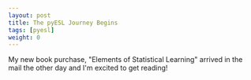 ```yaml
---
layout: post
title: The pyESL Journey Begins
tags: [pyesl]
weight: 0
---
```


My new book purchase, "Elements of Statistical Learning" arrived in the mail the other day and I'm excited to get reading!
